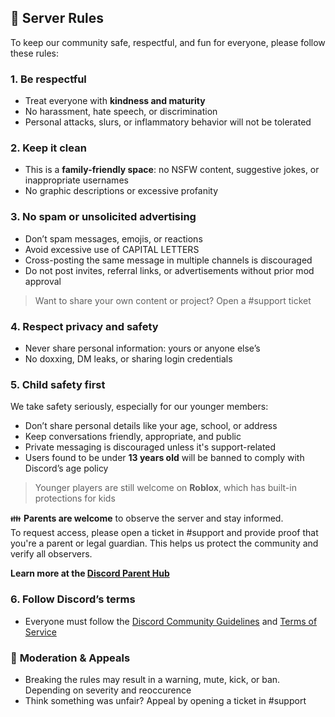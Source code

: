 
## :scroll: **Server Rules**

To keep our community safe, respectful, and fun for everyone, please follow these rules:

### **1. Be respectful**
- Treat everyone with **kindness and maturity**
- No harassment, hate speech, or discrimination
- Personal attacks, slurs, or inflammatory behavior will not be tolerated

### **2. Keep it clean**
- This is a **family-friendly space**: no NSFW content, suggestive jokes, or inappropriate usernames
- No graphic descriptions or excessive profanity

### **3. No spam or unsolicited advertising**
- Don’t spam messages, emojis, or reactions
- Avoid excessive use of CAPITAL LETTERS
- Cross-posting the same message in multiple channels is discouraged
- Do not post invites, referral links, or advertisements without prior mod approval  
> Want to share your own content or project? Open a #support ticket

### **4. Respect privacy and safety**
- Never share personal information:  yours or anyone else’s
- No doxxing, DM leaks, or sharing login credentials

### **5. Child safety first**
We take safety seriously, especially for our younger members:
- Don’t share personal details like your age, school, or address
- Keep conversations friendly, appropriate, and public
- Private messaging is discouraged unless it's support-related
- Users found to be under **13 years old** will be banned to comply with Discord’s age policy  
> Younger players are still welcome on **Roblox**, which has built-in protections for kids

:family: **Parents are welcome** to observe the server and stay informed.  
To request access, please open a ticket in #support and provide proof that you're a parent or legal guardian. This helps us protect the community and verify all observers.

**Learn more at the [Discord Parent Hub](https://discord.com/safety-parents)**

### **6. Follow Discord’s terms**
- Everyone must follow the [Discord Community Guidelines](https://discord.com/guidelines) and [Terms of Service](https://discord.com/terms)

### :rotating_light: **Moderation & Appeals**
- Breaking the rules may result in a warning, mute, kick, or ban. Depending on severity and reoccurence
- Think something was unfair? Appeal by opening a ticket in #support
<!--stackedit_data:
eyJoaXN0b3J5IjpbLTU5NjU2NzQzMV19
-->
